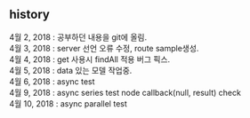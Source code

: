 ## history
4월 2, 2018 : 공부하던 내용을 git에 올림.<br>
4월 3, 2018 : server 선언 오류 수정, route sample생성.<br>
4월 4, 2018 : get 사용시 findAll 적용 버그 픽스.<br>
4월 5, 2018 : data 있는 모델 작업중.<br>
4월 6, 2018 : async test<br>
4월 9, 2018 : async series test node callback(null, result) check<br>
4월 10, 2018 : async parallel test<br>